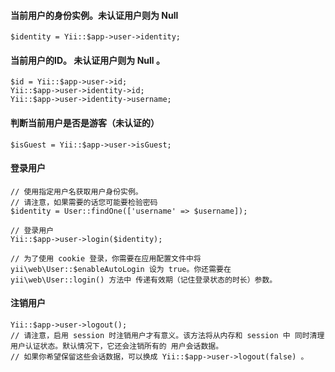 #### 当前用户的身份实例。未认证用户则为 Null
    $identity = Yii::$app->user->identity;

#### 当前用户的ID。 未认证用户则为 Null 。
    $id = Yii::$app->user->id;
    Yii::$app->user->identity->id;
    Yii::$app->user->identity->username;

#### 判断当前用户是否是游客（未认证的）
    $isGuest = Yii::$app->user->isGuest;

#### 登录用户
~~~
// 使用指定用户名获取用户身份实例。
// 请注意，如果需要的话您可能要检验密码
$identity = User::findOne(['username' => $username]);

// 登录用户
Yii::$app->user->login($identity);

// 为了使用 cookie 登录，你需要在应用配置文件中将 yii\web\User::$enableAutoLogin 设为 true。你还需要在 yii\web\User::login() 方法中 传递有效期（记住登录状态的时长）参数。
~~~

#### 注销用户
	Yii::$app->user->logout();
	// 请注意，启用 session 时注销用户才有意义。该方法将从内存和 session 中 同时清理用户认证状态。默认情况下，它还会注销所有的 用户会话数据。
	// 如果你希望保留这些会话数据，可以换成 Yii::$app->user->logout(false) 。

